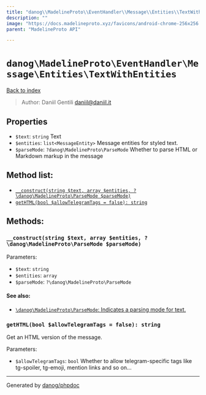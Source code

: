 ```yaml
---
title: "danog\\MadelineProto\\EventHandler\\Message\\Entities\\TextWithEntities: "
description: ""
image: "https://docs.madelineproto.xyz/favicons/android-chrome-256x256.png"
parent: "MadelineProto API"

---
```

# `danog\MadelineProto\EventHandler\Message\Entities\TextWithEntities`
[Back to index](../../../../../index.html)

> Author: Daniil Gentili <daniil@daniil.it>  
  

  



## Properties
* `$text`: `string` Text
* `$entities`: `list<MessageEntity>` Message entities for styled text.
* `$parseMode`: `?danog\MadelineProto\ParseMode` Whether to parse HTML or Markdown markup in the message

## Method list:
* [`__construct(string $text, array $entities, ?\danog\MadelineProto\ParseMode $parseMode)`](#__construct)
* [`getHTML(bool $allowTelegramTags = false): string`](#getHTML)

## Methods:
### <a name="__construct"></a> `__construct(string $text, array $entities, ?\danog\MadelineProto\ParseMode $parseMode)`




Parameters:

* `$text`: `string`   
* `$entities`: `array`   
* `$parseMode`: `?\danog\MadelineProto\ParseMode`   


#### See also: 
* [`\danog\MadelineProto\ParseMode`: Indicates a parsing mode for text.](../../../../../danog/MadelineProto/ParseMode.html)




### <a name="getHTML"></a> `getHTML(bool $allowTelegramTags = false): string`

Get an HTML version of the message.


Parameters:

* `$allowTelegramTags`: `bool` Whether to allow telegram-specific tags like tg-spoiler, tg-emoji, mention links and so on...  



---
Generated by [danog/phpdoc](https://phpdoc.daniil.it)
